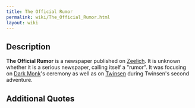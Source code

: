 ```yaml
---
title: The Official Rumor
permalink: wiki/The_Official_Rumor.html
layout: wiki
---
```


## Description

**The Official Rumor** is a newspaper published on
[Zeelich](Zeelich "wikilink"). It is unknown whether it is a serious
newspaper, calling itself a "rumor". It was focusing on [Dark
Monk](Dark_Monk "wikilink")'s ceremony as well as on
[Twinsen](Twinsen "wikilink") during Twinsen's second adventure.

## Additional Quotes
